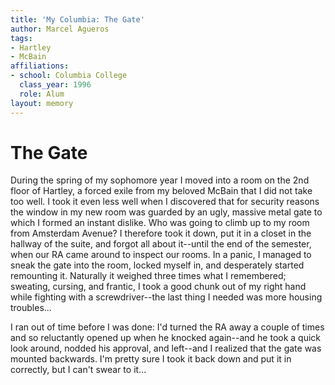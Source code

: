 ```yaml
---
title: 'My Columbia: The Gate'
author: Marcel Agueros
tags:
- Hartley
- McBain
affiliations:
- school: Columbia College
  class_year: 1996
  role: Alum
layout: memory
---
```


# The Gate

During the spring of my sophomore year I moved into a room on the 2nd floor of Hartley, a forced exile from my beloved McBain that I did not take too well. I took it even less well when I discovered that for security reasons the window in my new room was guarded by an ugly, massive metal gate to which I formed an instant dislike. Who was going to climb up to my room from Amsterdam Avenue? I therefore took it down, put it in a closet in the hallway of the suite, and forgot all about it--until the end of the semester, when our RA came around to inspect our rooms. In a panic, I managed to sneak the gate into the room, locked myself in, and desperately started remounting it. Naturally it weighed three times what I remembered; sweating, cursing, and frantic, I took a good chunk out of my right hand while fighting with a screwdriver--the last thing I needed was more housing troubles...

I ran out of time before I was done: I'd turned the RA away a couple of times and so reluctantly opened up when he knocked again--and he took a quick look around, nodded his approval, and left--and I realized that the gate was mounted backwards. I'm pretty sure I took it back down and put it in correctly, but I can't swear to it...
